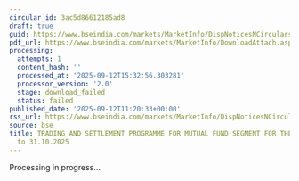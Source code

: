 ```yaml
---
circular_id: 3ac5d86612185ad8
draft: true
guid: https://www.bseindia.com/markets/MarketInfo/DispNoticesNCirculars.aspx?Noticeid={F0F94F90-0AD8-48FC-A420-23160B4DEA64}&noticeno=20250912-53&dt=09/12/2025&icount=53&totcount=101&flag=0
pdf_url: https://www.bseindia.com/markets/MarketInfo/DownloadAttach.aspx?id=20250912-53&attachedId=
processing:
  attempts: 1
  content_hash: ''
  processed_at: '2025-09-12T15:32:56.303281'
  processor_version: '2.0'
  stage: download_failed
  status: failed
published_date: '2025-09-12T11:20:33+00:00'
rss_url: https://www.bseindia.com/markets/MarketInfo/DispNoticesNCirculars.aspx?Noticeid={F0F94F90-0AD8-48FC-A420-23160B4DEA64}&noticeno=20250912-53&dt=09/12/2025&icount=53&totcount=101&flag=0
source: bse
title: TRADING AND SETTLEMENT PROGRAMME FOR MUTUAL FUND SEGMENT FOR THE PERIOD 01.10.2025
  to 31.10.2025
---
```


Processing in progress...